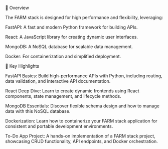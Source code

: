 🌟 Overview

The FARM stack is designed for high performance and flexibility, leveraging:

FastAPI: A fast and modern Python framework for building APIs.

React: A JavaScript library for creating dynamic user interfaces.

MongoDB: A NoSQL database for scalable data management.

Docker: For containerization and simplified deployment.

🚀 Key Highlights

FastAPI Basics: Build high-performance APIs with Python, including routing, data validation, and interactive API documentation.

React Deep Dive: Learn to create dynamic frontends using React components, state management, and lifecycle methods.

MongoDB Essentials: Discover flexible schema design and how to manage data with this NoSQL database.

Dockerization: Learn how to containerize your FARM stack application for consistent and portable development environments.

To-Do App Project: A hands-on implementation of a FARM stack project, showcasing CRUD functionality, API endpoints, and Docker orchestration.